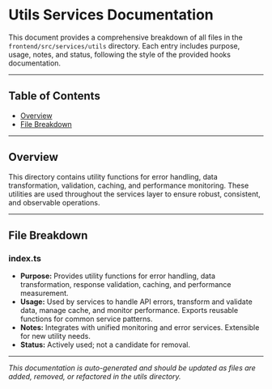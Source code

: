# Utils Services Documentation

This document provides a comprehensive breakdown of all files in the `frontend/src/services/utils` directory. Each entry includes purpose, usage, notes, and status, following the style of the provided hooks documentation.

---

## Table of Contents

- [Overview](#overview)
- [File Breakdown](#file-breakdown)

---

## Overview

This directory contains utility functions for error handling, data transformation, validation, caching, and performance monitoring. These utilities are used throughout the services layer to ensure robust, consistent, and observable operations.

---

## File Breakdown

### index.ts

- **Purpose:** Provides utility functions for error handling, data transformation, response validation, caching, and performance measurement.
- **Usage:** Used by services to handle API errors, transform and validate data, manage cache, and monitor performance. Exports reusable functions for common service patterns.
- **Notes:** Integrates with unified monitoring and error services. Extensible for new utility needs.
- **Status:** Actively used; not a candidate for removal.

---

_This documentation is auto-generated and should be updated as files are added, removed, or refactored in the utils directory._
